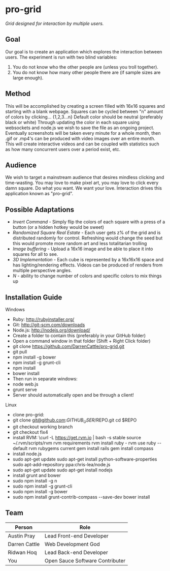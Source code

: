 pro-grid
===
_Grid designed for interaction by multiple users._

Goal
---
Our goal is to create an application which explores the interaction between users.
The experiment is run with two blind variables:
 1. You do not know who the other people are (unless you troll together).
 2. You do not know how many other people there are (if sample sizes are large enough).

Method
---
This will be accomplished by creating a screen filled with 16x16 squares and starting with a blank webpage.
Squares can be cycled between "n" amount of colors by clicking... {1,2,3...n}
Default color should be neutral (preferably black or white)
Through updating the color in each square using websockets and node.js we wish to save the file as an ongoing project.
Eventually screenshots will be taken every minute for a whole month, then .gif or .mp4's can be produced with video images over an entire month. This will create interactive videos and can be coupled with statistics such as how many concurrent users over a period exist, etc.

Audience
---
We wish to target a mainstream audience that desires mindless clicking and time-wasting. You may love to make pixel art, you may love to click every damn square. Do what you want. We want your love. Interaction drives this application known as "pro-grid".

Possible Adaptations
---
 - _Invert Command_ - Simply flip the colors of each square with a press of a button (or a hidden hotkey would be sweet)
 - _Randomized Square Real Estate_ - Each user gets z% of the grid and is distributed randomly for control. Refreshing would change the seed but this would promote more random art and less totalitarian trolling
 - _Image buffering_ - Upload a 16x16 image and be able to place it into squares for all to see.
 - _3D Implementation_ - Each cube is represented by a 16x16x16 space and has lighting/rendering effects. Videos can be produced of renders from multiple perspective angles.
 - _N_ - ability to change number of colors and specific colors to mix things up

Installation Guide
---
Windows
 - Ruby: http://rubyinstaller.org/
 - Git: http://git-scm.com/downloads
 - Node.js: http://nodejs.org/download/
 - Create a folder to contain this (preferably in your GitHub folder)
 - Open a command window in that folder (Shift + Right Click folder)
 - git clone https://github.com/DarrenCattle/pro-grid.git
 - git pull
 - npm install -g bower
 - npm install -g grunt-cli
 - npm install
 - bower install
 - Then run in separate windows:
 - node web.js
 - grunt serve
 - Server should automatically open and be through a client!

Linux
 - clone pro-grid:
 - git clone git@github.com:$GITHUB_USER/$REPO.git cd $REPO
 - git checkout working branch 
 - git checkout fix4
 - install RVM: \curl -L https://get.rvm.io | bash -s stable source ~/.rvm/scripts/rvm rvm requirements rvm install ruby  - rvm use ruby --default rvm rubygems current gem install rails gem install compass
 - install node.js
 - sudo apt-get update sudo apt-get install python-software-properties sudo apt-add-repository ppa:chris-lea/node.js
 - sudo apt-get update sudo apt-get install nodejs
 - install grunt and bower
 - sudo npm install -g n 
 - sudo npm install -g grunt-cli 
 - sudo npm install -g bower 
 - sudo npm install grunt-contrib-compass --save-dev bower install

Team
---

Person | Role
--- | ---
Austin Pray | Lead Front-end Developer
Darren Cattle | Web Development God
Ridwan Hoq | Lead Back-end Developer
You | Open Sauce Software Contributer
